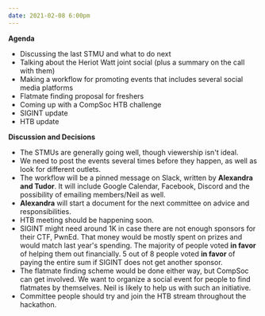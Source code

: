 ```yaml
---
date: 2021-02-08 6:00pm
---
```


**Agenda**

- Discussing the last STMU and what to do next
- Talking about the Heriot Watt joint social (plus a summary on the call with them)
- Making a workflow for promoting events that includes several social media platforms
- Flatmate finding proposal for freshers
- Coming up with a CompSoc HTB challenge
- SIGINT update
- HTB update

**Discussion and Decisions**

- The STMUs are generally going well, though viewership isn't ideal.
- We need to post the events several times before they happen, as well as look for different outlets.
- The workflow will be a pinned message on Slack, written by **Alexandra and Tudor**. It will include Google Calendar, Facebook, Discord and the possibility of emailing members/Neil as well.
- **Alexandra** will start a document for the next committee on advice and responsibilities.
- HTB meeting should be happening soon.
- SIGINT might need around 1K in case there are not enough sponsors for their CTF, PwnEd. That money would be mostly spent on prizes and would match last year's spending. The majority of people voted **in favor** of helping them out financially. 5 out of 8 people voted **in favor** of paying the entire sum if SIGINT does not get another sponsor.
- The flatmate finding scheme would be done either way, but CompSoc can get involved. We want to organize a social event for people to find flatmates by themselves. Neil is likely to help us with such an initiative.
- Committee people should try and join the HTB stream throughout the hackathon.
